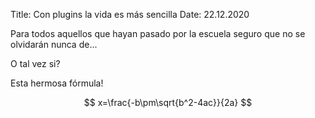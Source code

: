 Title: Con plugins la vida es más sencilla
Date: 22.12.2020

Para todos aquellos que hayan pasado por la escuela seguro que no se olvidarán nunca de...

O tal vez si? 

Esta hermosa fórmula!

$$ x=\frac{-b\pm\sqrt{b^2-4ac}}{2a} $$